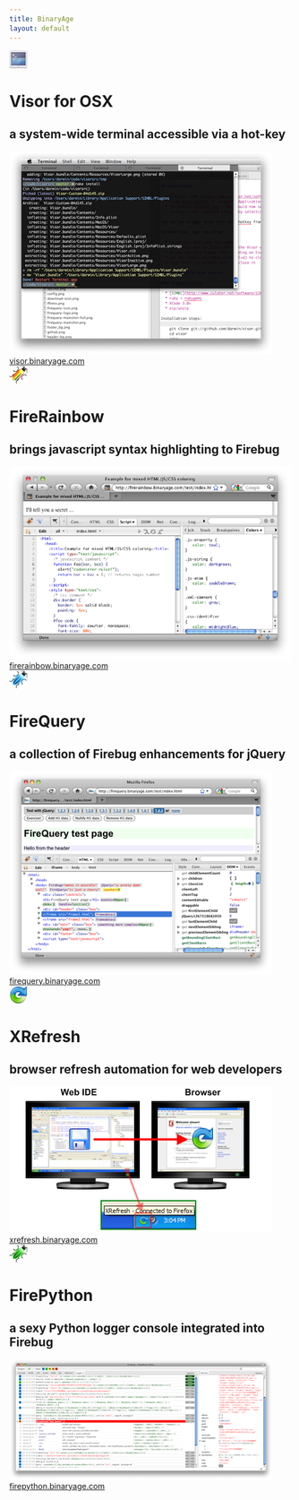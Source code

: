 ```yaml
---
title: BinaryAge
layout: default
---
```


<div class="relative">
	<div id="products">
		<div class="product">
			<div class="product-logo">
				<div class="logo">
				  	<img src="/shared/img/visor-icon.png" width="32" height="32"/>
					<h1>Visor for OSX</h1>
					<h2>a system-wide terminal accessible via a hot-key</h2>
				</div>
			</div>
			<div class="product-image">
				<div class="main-screenshot">
					<img src="/shared/img/visor-mainshot.png">
				</div>
			</div>
			<a class="product-link" href="http://visor.binaryage.com">visor.binaryage.com</a>
		</div>
		<div class="product">
			<div class="product-logo">
				<div class="logo">
				  	<img src="/shared/img/firerainbow-icon.png" width="32" height="32"/>
					<h1>FireRainbow</h1>
					<h2>brings javascript syntax highlighting to Firebug</h2>
				</div>
			</div>
			<div class="product-image">
				<div class="main-screenshot">
					<img src="/shared/img/firerainbow-mainshot.png">
				</div>
			</div>
			<a class="product-link" href="http://firerainbow.binaryage.com">firerainbow.binaryage.com</a>
		</div>
		<div class="product">
			<div class="product-logo">
				<div class="logo">
				  	<img src="/shared/img/firequery-icon.png" width="32" height="32"/>
					<h1>FireQuery</h1>
					<h2>a collection of Firebug enhancements for jQuery</h2>
				</div>
			</div>
			<div class="product-image">
				<div class="main-screenshot">
					<img src="/shared/img/firequery-mainshot.png">
				</div>
			</div>
			<a class="product-link" href="http://firequery.binaryage.com">firequery.binaryage.com</a>
		</div>
		<div class="product">
			<div class="product-logo">
				<div class="logo">
				  	<img src="/shared/img/xrefresh-icon.png" width="32" height="32"/>
					<h1>XRefresh</h1>
					<h2>browser refresh automation for web developers</h2>
				</div>
			</div>
			<div class="product-image">
				<div class="main-screenshot">
					<img src="/shared/img/xrefresh-mainshot.png">
				</div>
			</div>
			<a class="product-link" href="http://xrefresh.binaryage.com">xrefresh.binaryage.com</a>
		</div>
		<div class="product">
			<div class="product-logo">
				<div class="logo">
				  	<img src="/shared/img/firepython-icon.png" width="32" height="32"/>
					<h1>FirePython</h1>
					<h2>a sexy Python logger console integrated into Firebug</h2>
				</div>
			</div>
			<div class="product-image">
				<div class="main-screenshot">
					<img src="/shared/img/firepython-mainshot.png">
				</div>
			</div>
			<a class="product-link" href="http://firepython.binaryage.com">firepython.binaryage.com</a>
		</div>
	</div>
</div>

<div class="clear"></div>

<script>
$(function() {		
	$(".product").bind("click", function() {
		document.location = $(this).find('.product-link').attr('href');
	});	
});
</script>
